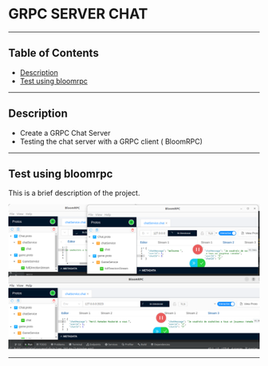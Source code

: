 <!DOCTYPE html>
<html lang="en">
<head>
    <meta charset="UTF-8">
</head>
<body>
    <h1>GRPC SERVER CHAT</h1>
    <hr>
    <h2>Table of Contents</h2>
    <ul>
        <li><a href="#description">Description</a></li>
        <li><a href="#test">Test using bloomrpc</a></li>
    </ul>
    <hr>
      <div class="container">
        <div class="text-container">
            <h2 id="Description">Description</h2>
            <ul>
            <li>Create a GRPC Chat Server</li>
            <li>   Testing the chat server with a GRPC client ( BloomRPC) </li>
            </ul>
        </div>
      </div>
    <hr>
      <div class="container">
        <div class="text-container">
            <h2 id="test">Test using bloomrpc</h2>
            <p>This is a brief description of the project.</p>
        </div>
      </div>
    <div class="container">
        <div class="image-container">
            <img class="image" src="grpcServerChat.png" alt="Test using Blomrpc">
        </div>
    </div>
    <hr>
    
 
</body>
</html>

